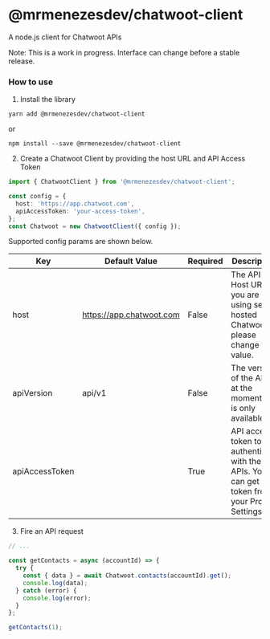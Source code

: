 # @mrmenezesdev/chatwoot-client

A node.js client for Chatwoot APIs

Note: This is a work in progress. Interface can change before a stable release.

### How to use

1. Install the library

```
yarn add @mrmenezesdev/chatwoot-client
```

or

```
npm install --save @mrmenezesdev/chatwoot-client
```

2. Create a Chatwoot Client by providing the host URL and API Access Token

```ts
import { ChatwootClient } from '@mrmenezesdev/chatwoot-client';

const config = {
  host: 'https://app.chatwoot.com',
  apiAccessToken: 'your-access-token',
};
const Chatwoot = new ChatwootClient({ config });
```

Supported config params are shown below.

| Key            | Default Value            | Required | Description                                                                                      |
| -------------- | ------------------------ | -------- | ------------------------------------------------------------------------------------------------ |
| host           | https://app.chatwoot.com | False    | The API Host URL, if you are using self-hosted Chatwoot, please change this value.               |
| apiVersion     | api/v1                   | False    | The version of the API, at the moment v1 is only available                                       |
| apiAccessToken |                          | True     | API access token to authenticate with the APIs. You can get the token from your Profile Settings |

3. Fire an API request

```ts
// ...

const getContacts = async (accountId) => {
  try {
    const { data } = await Chatwoot.contacts(accountId).get();
    console.log(data);
  } catch (error) {
    console.log(error);
  }
};

getContacts(1);
```
